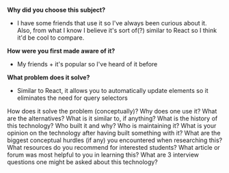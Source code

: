 **Why did you choose this subject?**

* I have some friends that use it so I've always been curious about it. Also, from what I know I believe it's sort of(?) similar to React so I think it'd be cool to compare.

**How were you first made aware of it?**

* My friends + it's popular so I've heard of it before

**What problem does it solve?**

* Similar to React, it allows you to automatically update elements so it eliminates the need for query selectors

How does it solve the problem (conceptually)?
Why does one use it?
What are the alternatives?
What is it similar to, if anything?
What is the history of this technology?
Who built it and why?
Who is maintaining it?
What is your opinion on the technology after having built something with it?
What are the biggest conceptual hurdles (if any) you encountered when researching this?
What resources do you recommend for interested students?
What article or forum was most helpful to you in learning this?
What are 3 interview questions one might be asked about this technology?
